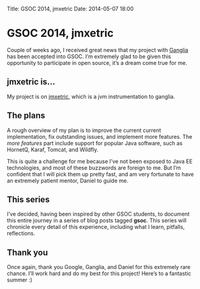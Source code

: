 Title: GSOC 2014, jmxetric
Date: 2014-05-07 18:00

GSOC 2014, jmxetric
===================

Couple of weeks ago, I received great news that my project with
[Ganglia](http://ganglia.sourceforge.net) has been accepted into GSOC.
I’m extremely glad to be given this opportunity to participate in open
source, it’s a dream come true for me.

jmxetric is…
------------

My project is on [jmxetric](http://github.com/ganglia/jmxetric), which
is a jvm instrumentation to ganglia.

The plans
---------

A rough overview of my plan is to improve the current current
implementation, fix outstanding issues, and implement more features. The
*more features* part include support for popular Java software, such as
HornetQ, Karaf, Tomcat, and Wildfly.

This is quite a challenge for me because I’ve not been exposed to Java
EE technologies, and most of these buzzwords are foreign to me. But I’m
confident that I will pick them up pretty fast, and am very fortunate to
have an extremely patient mentor, Daniel to guide me.

This series
-----------

I’ve decided, having been inspired by other GSOC students, to document
this entire journey in a series of blog posts tagged **gsoc**. This
series will chronicle every detail of this experience, including what I
learn, pitfalls, reflections.

Thank you
---------

Once again, thank you Google, Ganglia, and Daniel for this extremely
rare chance. I’ll work hard and do my best for this project! Here’s to a
fantastic summer :)
